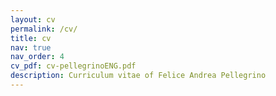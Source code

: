 ```yaml
---
layout: cv
permalink: /cv/
title: cv
nav: true
nav_order: 4
cv_pdf: cv-pellegrinoENG.pdf
description: Curriculum vitae of Felice Andrea Pellegrino
---
```


